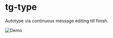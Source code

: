# tg-type

Autotype via continuous message editing till finish.

![Demo](https://raw.githubusercontent.com/gangural/tg-type/master/demo.gif)

